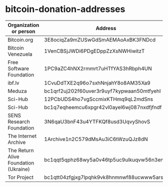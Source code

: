 # bitcoin-donation-addresses

| Organization or person | Address | Source |
| --- | --- | --- |
| Bitcoin.org | 3E8ociqZa9mZUSwGdSmAEMAoAxBK3FNDcd | https://bitcoin.org/en/ |
| Bitcoin Venezuela | 1VenCBSjJWDi6PDgEDppZzXsNWHiwitzT | https://www.bitcoinvenezuela.com/ |
| Free Software Foundation | 1PC9aZC4hNX2rmmrt7uHTfYAS3hRbph4UN | https://www.fsf.org/about/ways-to-donate/ |
| ibf.lv | 1CvuDdTXE2q96o7sxhNnjahY8o8AM35Xa9 | https://www.ibf.lv/atbalsts/ |
| Meduza | bc1qrf2uj202f60uver3r9uyf7kypwaan50mtfyehl | https://support.meduza.io/en |
| Sci-Hub | 12PCbUDS4ho7vgSccmixKTHmq9qL2mdSns | https://sci-hub.se/donate |
| Sci-Hub | bc1q7eqheemcu6xpgr42vl0ayel6wj087nxdfjfndf | https://sci-hub.se/donate |
| SENS Research Foundation | 3N6qaU3bnF43u4YTFKQf8usd3UqvyShovS | https://www.sens.org/donate |
| The Internet Archive | 1Archive1n2C579dMsAu3iC6tWzuQJz8dN | https://archive.org/donate/bitcoin.php |
| The Return Alive Foundation (Ukraine) | bc1qqt5qphz68wy5a0v46tp5uc9ulkuqvw56n3enlp | https://savelife.in.ua/en/donate/ |
| Tor Project | bc1qtt04zfgjxg7lpqhk9vk8hnmnwf88ucwww5arsd | https://donate.torproject.org/cryptocurrency |
